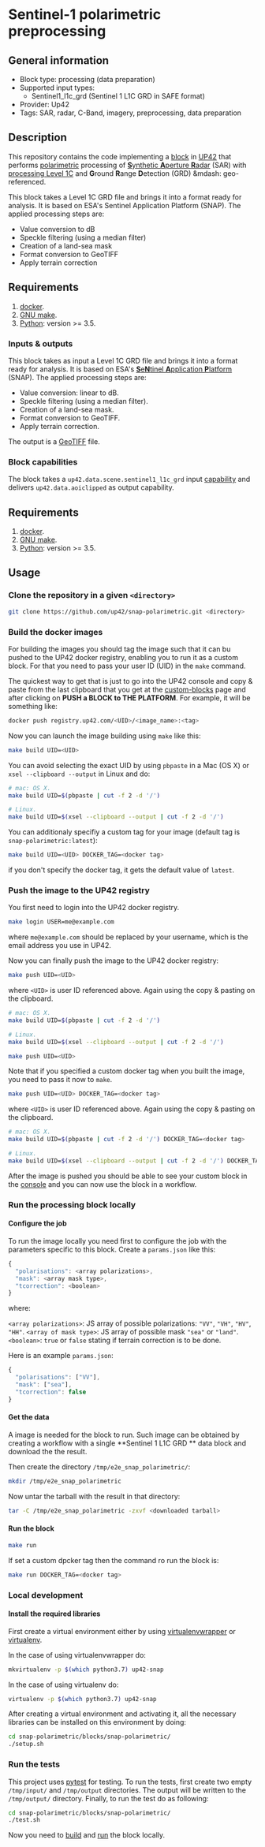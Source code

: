# Sentinel-1 polarimetric preprocessing

## General information

* Block type: processing (data preparation)
* Supported input types:
  * Sentinel1_l1c_grd (Sentinel 1 L1C GRD in SAFE format)
* Provider: Up42
* Tags: SAR, radar, C-Band, imagery, preprocessing, data preparation

## Description

This repository contains the code implementing a
[block](https://docs.up42.com/getting-started/core-concepts.html#blocks)
in [UP42](https://up42.com) that performs
[polarimetric](https://en.wikipedia.org/wiki/Polarimetry)
processing of [**S**ynthetic **A**perture **R**adar](https://www.sandia.gov/radar/what_is_sar/index.html) (SAR)
with [processing Level 1C](https://earth.esa.int/web/sentinel/level-1-post-processing-algorithms)
and **G**round **R**ange **D**etection (GRD) &mdash: geo-referenced.


This block takes a Level 1C GRD file and brings it into a format ready
for analysis. It is based on ESA's Sentinel Application Platform
(SNAP). The applied processing steps are:

* Value conversion to dB
* Speckle filtering (using a median filter)
* Creation of a land-sea mask
* Format conversion to GeoTIFF
* Apply terrain correction 


## Requirements

 1. [docker](https://docs.docker.com/install/).
 2. [GNU make](https://www.gnu.org/software/make/).
 3. [Python](https://python.org/downloads): version >= 3.5.

### Inputs & outputs

This block takes as input a Level 1C GRD file and brings it into a format ready
for analysis. It is based on ESA's 
[**S**e**N**tinel **A**pplication **P**latform](http://step.esa.int/main/toolboxes/snap/)
(SNAP). The applied processing steps are:

 * Value conversion: linear to dB. 
 * Speckle filtering (using a median filter).
 * Creation of a land-sea mask.
 * Format conversion to GeoTIFF.
 * Apply terrain correction. 

The output is a [GeoTIFF](https://en.wikipedia.org/wiki/GeoTIFF) file.

### Block capabilities

The block takes a `up42.data.scene.sentinel1_l1c_grd` input
[capability](https://docs.up42.com/specifications/capabilities.html)
and delivers `up42.data.aoiclipped` as output capability.

## Requirements

 1. [docker](https://docs.docker.com/install/).
 2. [GNU make](https://www.gnu.org/software/make/).
 3. [Python](https://python.org/downloads): version >= 3.5.

## Usage

### Clone the repository in a given `<directory>`

```bash
git clone https://github.com/up42/snap-polarimetric.git <directory>
``` 

### Build the docker images

For building the images you should tag the image such that it can bu
pushed to the UP42 docker registry, enabling you to run it as a custom
block. For that you need to pass your user ID (UID) in the `make`
command.

The quickest way to get that is just to go into the UP42 console and
copy & paste from the last clipboard that you get at the
[custom-blocks](https://console.up42.com/custom-blocks) page and after
clicking on **PUSH a BLOCK to THE PLATFORM**. For example, it will be
something like:

```bash
docker push registry.up42.com/<UID>/<image_name>:<tag>
```

Now you can launch the image building using `make` like this:

```bash
make build UID=<UID>
```

You can avoid selecting the exact UID by using `pbpaste` in a Mac (OS
X) or `xsel --clipboard --output` in Linux and do:

```bash
# mac: OS X.
make build UID=$(pbpaste | cut -f 2 -d '/')

# Linux.
make build UID=$(xsel --clipboard --output | cut -f 2 -d '/') 
```

You can additionaly specifiy a custom tag for your image (default tag
is `snap-polarimetric:latest`):

```bash
make build UID=<UID> DOCKER_TAG=<docker tag>
```

if you don't specify the docker tag, it gets the default value of `latest`.

### Push the image to the UP42 registry

You first need to login into the UP42 docker registry.

```bash
make login USER=me@example.com
```

where `me@example.com` should be replaced by your username, which is
the email address you use in UP42.

Now you can finally push the image to the UP42 docker registry:

```bash
make push UID=<UID>
```

where `<UID>` is user ID referenced above. Again using the copy &
pasting on the clipboard.

```bash
# mac: OS X.
make build UID=$(pbpaste | cut -f 2 -d '/')

# Linux.
make build UID=$(xsel --clipboard --output | cut -f 2 -d '/') 
```
```bash
make push UID=<UID>
```
Note that if you specified a custom docker tag when you built the image, you
need to pass it now to `make`.

```bash
make push UID=<UID> DOCKER_TAG=<docker tag>
```

where `<UID>` is user ID referenced above. Again using the copy &
pasting on the clipboard.

```bash
# mac: OS X.
make build UID=$(pbpaste | cut -f 2 -d '/') DOCKER_TAG=<docker tag>

# Linux.
make build UID=$(xsel --clipboard --output | cut -f 2 -d '/') DOCKER_TAG=<docker tag>
```

After the image is pushed you should be able to see your custom block
in the [console](https://console.up42.dev/custom-blocks/) and you can
now use the block in a workflow.

### Run the processing block locally

#### Configure the job

To run the image locally you need first to configure the job with the
parameters specific to this block. Create a  `params.json` like this:

```js
{
  "polarisations": <array polarizations>,
  "mask": <array mask type>,
  "tcorrection": <boolean>
}
```
where:

`<array polarizations>`: JS array of possible polarizations: `"VV"`,
`"VH"`, `"HV"`, `"HH"`. 
`<array of mask type>`: JS array of possible mask `"sea"` or `"land"`.
`<boolean>`: `true` or `false` stating if terrain correction is to be done.

Here is an example `params.json`:

```js
{
  "polarisations": ["VV"],
  "mask": ["sea"],
  "tcorrection": false
}
```
#### Get the data

A image is needed for the block to run. Such image can be obtained by
creating a workflow with a single **Sentinel 1 L1C GRD ** data block
and download the the result.

Then create the directory `/tmp/e2e_snap_polarimetric/`:

```bash
mkdir /tmp/e2e_snap_polarimetric
```

Now untar the tarball with the result in that directory:

```bash
tar -C /tmp/e2e_snap_polarimetric -zxvf <downloaded tarball>
```
#### Run the block

```bash
make run
```
 
If set a custom dpcker tag then the command ro run the block is:

```bash
make run DOCKER_TAG=<docker tag>
```

### Local development
 
#### Install the required libraries

First create a virtual environment either by using [virtualenvwrapper](https://virtualenvwrapper.readthedocs.io/en/latest/) 
or [virtualenv](https://virtualenv.pypa.io/en/latest/).

In the case of using virtualenvwrapper do:

```bash
mkvirtualenv -p $(which python3.7) up42-snap
```

In the case of using virtualenv do:

```bash
virtualenv -p $(which python3.7) up42-snap
```

After creating a virtual environment and activating it, all the necessary libraries can be installed on this environment by doing:

```bash
cd snap-polarimetric/blocks/snap-polarimetric/
./setup.sh
```

### Run the tests

This project uses [pytest](https://docs.pytest.org/en/latest/) for
testing.  To run the tests, first create two empty `/tmp/input/` and
`/tmp/output` directories. The output will be written to the
`/tmp/output/` directory.  Finally, to run the test do as following:

```bash
cd snap-polarimetric/blocks/snap-polarimetric/
./test.sh
```

Now you need to [build](#build-the-docker-images) and 
[run](#run-the-processing-block-locally) the block locally.

